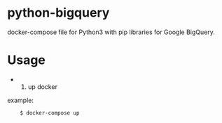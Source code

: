 python-bigquery
====

docker-compose file for Python3 with pip libraries for Google BigQuery.

# Usage

- 1. up docker

example:

```bash
    $ docker-compose up
```
